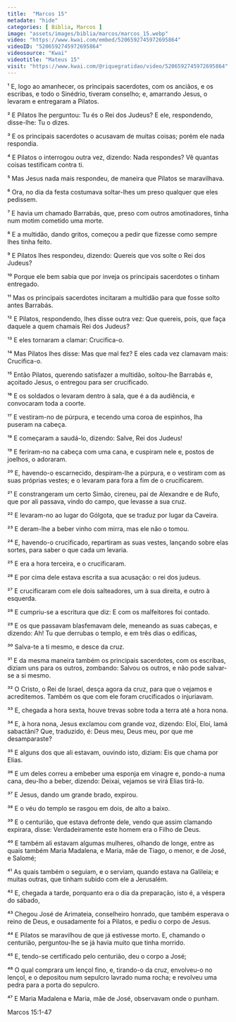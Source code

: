 ```yaml
---
title:  "Marcos 15"
metadate: "hide"
categories: [ Biblia, Marcos ]
image: "assets/images/biblia/marcos/marcos_15.webp"
video: "https://www.kwai.com/embed/5206592745972695864"
videoID: "5206592745972695864"
videosource: "Kwai"
videotitle: "Mateus 15"
visit: "https://www.kwai.com/@riquegratidao/video/5206592745972695864"
---
```

¹ E, logo ao amanhecer, os principais sacerdotes, com os anciãos, e os escribas, e todo o Sinédrio, tiveram conselho; e, amarrando Jesus, o levaram e entregaram a Pilatos.

² E Pilatos lhe perguntou: Tu és o Rei dos Judeus? E ele, respondendo, disse-lhe: Tu o dizes.

³ E os principais sacerdotes o acusavam de muitas coisas; porém ele nada respondia.

⁴ E Pilatos o interrogou outra vez, dizendo: Nada respondes? Vê quantas coisas testificam contra ti.

⁵ Mas Jesus nada mais respondeu, de maneira que Pilatos se maravilhava.

⁶ Ora, no dia da festa costumava soltar-lhes um preso qualquer que eles pedissem.

⁷ E havia um chamado Barrabás, que, preso com outros amotinadores, tinha num motim cometido uma morte.

⁸ E a multidão, dando gritos, começou a pedir que fizesse como sempre lhes tinha feito.

⁹ E Pilatos lhes respondeu, dizendo: Quereis que vos solte o Rei dos Judeus?

¹⁰ Porque ele bem sabia que por inveja os principais sacerdotes o tinham entregado.

¹¹ Mas os principais sacerdotes incitaram a multidão para que fosse solto antes Barrabás.

¹² E Pilatos, respondendo, lhes disse outra vez: Que quereis, pois, que faça daquele a quem chamais Rei dos Judeus?

¹³ E eles tornaram a clamar: Crucifica-o.

¹⁴ Mas Pilatos lhes disse: Mas que mal fez? E eles cada vez clamavam mais: Crucifica-o.

¹⁵ Então Pilatos, querendo satisfazer a multidão, soltou-lhe Barrabás e, açoitado Jesus, o entregou para ser crucificado.

¹⁶ E os soldados o levaram dentro à sala, que é a da audiência, e convocaram toda a coorte.

¹⁷ E vestiram-no de púrpura, e tecendo uma coroa de espinhos, lha puseram na cabeça.

¹⁸ E começaram a saudá-lo, dizendo: Salve, Rei dos Judeus!

¹⁹ E feriram-no na cabeça com uma cana, e cuspiram nele e, postos de joelhos, o adoraram.

²⁰ E, havendo-o escarnecido, despiram-lhe a púrpura, e o vestiram com as suas próprias vestes; e o levaram para fora a fim de o crucificarem.

²¹ E constrangeram um certo Simão, cireneu, pai de Alexandre e de Rufo, que por ali passava, vindo do campo, que levasse a sua cruz.

²² E levaram-no ao lugar do Gólgota, que se traduz por lugar da Caveira.

²³ E deram-lhe a beber vinho com mirra, mas ele não o tomou.

²⁴ E, havendo-o crucificado, repartiram as suas vestes, lançando sobre elas sortes, para saber o que cada um levaria.

²⁵ E era a hora terceira, e o crucificaram.

²⁶ E por cima dele estava escrita a sua acusação: o rei dos judeus.

²⁷ E crucificaram com ele dois salteadores, um à sua direita, e outro à esquerda.

²⁸ E cumpriu-se a escritura que diz: E com os malfeitores foi contado.

²⁹ E os que passavam blasfemavam dele, meneando as suas cabeças, e dizendo: Ah! Tu que derrubas o templo, e em três dias o edificas,

³⁰ Salva-te a ti mesmo, e desce da cruz.

³¹ E da mesma maneira também os principais sacerdotes, com os escribas, diziam uns para os outros, zombando: Salvou os outros, e não pode salvar-se a si mesmo.

³² O Cristo, o Rei de Israel, desça agora da cruz, para que o vejamos e acreditemos. Também os que com ele foram crucificados o injuriavam.

³³ E, chegada a hora sexta, houve trevas sobre toda a terra até a hora nona.

³⁴ E, à hora nona, Jesus exclamou com grande voz, dizendo: Eloí, Eloí, lamá sabactâni? Que, traduzido, é: Deus meu, Deus meu, por que me desamparaste?

³⁵ E alguns dos que ali estavam, ouvindo isto, diziam: Eis que chama por Elias.

³⁶ E um deles correu a embeber uma esponja em vinagre e, pondo-a numa cana, deu-lho a beber, dizendo: Deixai, vejamos se virá Elias tirá-lo.

³⁷ E Jesus, dando um grande brado, expirou.

³⁸ E o véu do templo se rasgou em dois, de alto a baixo.

³⁹ E o centurião, que estava defronte dele, vendo que assim clamando expirara, disse: Verdadeiramente este homem era o Filho de Deus.

⁴⁰ E também ali estavam algumas mulheres, olhando de longe, entre as quais também Maria Madalena, e Maria, mãe de Tiago, o menor, e de José, e Salomé;

⁴¹ As quais também o seguiam, e o serviam, quando estava na Galileia; e muitas outras, que tinham subido com ele a Jerusalém.

⁴² E, chegada a tarde, porquanto era o dia da preparação, isto é, a véspera do sábado,

⁴³ Chegou José de Arimateia, conselheiro honrado, que também esperava o reino de Deus, e ousadamente foi a Pilatos, e pediu o corpo de Jesus.

⁴⁴ E Pilatos se maravilhou de que já estivesse morto. E, chamando o centurião, perguntou-lhe se já havia muito que tinha morrido.

⁴⁵ E, tendo-se certificado pelo centurião, deu o corpo a José;

⁴⁶ O qual comprara um lençol fino, e, tirando-o da cruz, envolveu-o no lençol, e o depositou num sepulcro lavrado numa rocha; e revolveu uma pedra para a porta do sepulcro.

⁴⁷ E Maria Madalena e Maria, mãe de José, observavam onde o punham. 


Marcos 15:1-47